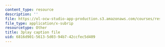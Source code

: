 ```yaml
---
content_type: resource
description: ''
file: https://ol-ocw-studio-app-production.s3.amazonaws.com/courses/res-2-002-finite-element-procedures-for-solids-and-structures-spring-2010/6816d90156135d0394b742ccfec5d409_ieV1yZ1l7-c.vtt
file_type: application/x-subrip
resourcetype: Other
title: 3play caption file
uid: 6816d901-5613-5d03-94b7-42ccfec5d409
---
```

